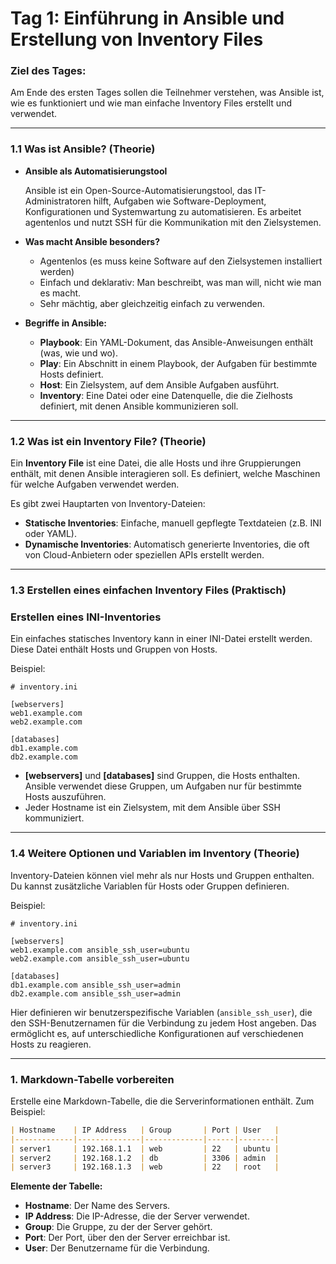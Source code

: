 # **Tag 1: Einführung in Ansible und Erstellung von Inventory Files**

### **Ziel des Tages:**

Am Ende des ersten Tages sollen die Teilnehmer verstehen, was Ansible ist, wie es funktioniert und wie man einfache Inventory Files erstellt und verwendet.

---

### **1.1 Was ist Ansible? (Theorie)**

- **Ansible als Automatisierungstool**
    
    Ansible ist ein Open-Source-Automatisierungstool, das IT-Administratoren hilft, Aufgaben wie Software-Deployment, Konfigurationen und Systemwartung zu automatisieren. Es arbeitet agentenlos und nutzt SSH für die Kommunikation mit den Zielsystemen.
    
- **Was macht Ansible besonders?**
    
    - Agentenlos (es muss keine Software auf den Zielsystemen installiert werden)
    - Einfach und deklarativ: Man beschreibt, was man will, nicht wie man es macht.
    - Sehr mächtig, aber gleichzeitig einfach zu verwenden.
- **Begriffe in Ansible:**
    
    - **Playbook**: Ein YAML-Dokument, das Ansible-Anweisungen enthält (was, wie und wo).
    - **Play**: Ein Abschnitt in einem Playbook, der Aufgaben für bestimmte Hosts definiert.
    - **Host**: Ein Zielsystem, auf dem Ansible Aufgaben ausführt.
    - **Inventory**: Eine Datei oder eine Datenquelle, die die Zielhosts definiert, mit denen Ansible kommunizieren soll.

---

### **1.2 Was ist ein Inventory File? (Theorie)**

Ein **Inventory File** ist eine Datei, die alle Hosts und ihre Gruppierungen enthält, mit denen Ansible interagieren soll. Es definiert, welche Maschinen für welche Aufgaben verwendet werden.

Es gibt zwei Hauptarten von Inventory-Dateien:

- **Statische Inventories**: Einfache, manuell gepflegte Textdateien (z.B. INI oder YAML).
- **Dynamische Inventories**: Automatisch generierte Inventories, die oft von Cloud-Anbietern oder speziellen APIs erstellt werden.

---

### **1.3 Erstellen eines einfachen Inventory Files (Praktisch)**

### **Erstellen eines INI-Inventories**

Ein einfaches statisches Inventory kann in einer INI-Datei erstellt werden. Diese Datei enthält Hosts und Gruppen von Hosts.

Beispiel:

```
# inventory.ini

[webservers]
web1.example.com
web2.example.com

[databases]
db1.example.com
db2.example.com

```

- **[webservers]** und **[databases]** sind Gruppen, die Hosts enthalten. Ansible verwendet diese Gruppen, um Aufgaben nur für bestimmte Hosts auszuführen.
- Jeder Hostname ist ein Zielsystem, mit dem Ansible über SSH kommuniziert.

---

### **1.4 Weitere Optionen und Variablen im Inventory (Theorie)**

Inventory-Dateien können viel mehr als nur Hosts und Gruppen enthalten. Du kannst zusätzliche Variablen für Hosts oder Gruppen definieren.

Beispiel:

```
# inventory.ini

[webservers]
web1.example.com ansible_ssh_user=ubuntu
web2.example.com ansible_ssh_user=ubuntu

[databases]
db1.example.com ansible_ssh_user=admin
db2.example.com ansible_ssh_user=admin

```

Hier definieren wir benutzerspezifische Variablen (`ansible_ssh_user`), die den SSH-Benutzernamen für die Verbindung zu jedem Host angeben. Das ermöglicht es, auf unterschiedliche Konfigurationen auf verschiedenen Hosts zu reagieren.

---

### **1. Markdown-Tabelle vorbereiten**

Erstelle eine Markdown-Tabelle, die die Serverinformationen enthält. Zum Beispiel:

```markdown
| Hostname    | IP Address   | Group       | Port | User   |
|-------------|--------------|-------------|------|--------|
| server1     | 192.168.1.1  | web         | 22   | ubuntu |
| server2     | 192.168.1.2  | db          | 3306 | admin  |
| server3     | 192.168.1.3  | web         | 22   | root   |

```

**Elemente der Tabelle:**

- **Hostname**: Der Name des Servers.
- **IP Address**: Die IP-Adresse, die der Server verwendet.
- **Group**: Die Gruppe, zu der der Server gehört.
- **Port**: Der Port, über den der Server erreichbar ist.
- **User**: Der Benutzername für die Verbindung.
